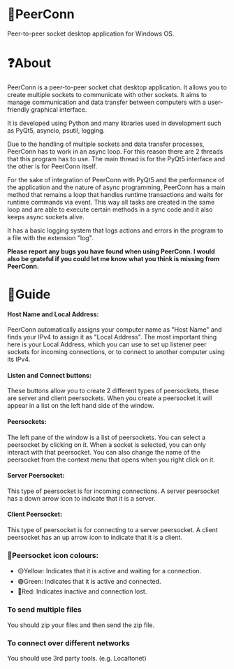 # :electric_plug:PeerConn
 Peer-to-peer socket desktop application for Windows OS.
# :question:About
PeerConn is a peer-to-peer socket chat desktop application. It allows you to create multiple sockets to communicate with other sockets. It aims to manage communication and data transfer between computers with a user-friendly graphical interface.

It is developed using Python and many libraries used in development such as PyQt5, asyncio, psutil, logging. 

Due to the handling of multiple sockets and data transfer processes, PeerConn has to work in an async loop. For this reason there are 2 threads that this program has to use. The main thread is for the PyQt5 interface and the other is for PeerConn itself. 

For the sake of integration of PeerConn with PyQt5 and the performance of the application and the nature of async programming, PeerConn has a main method that remains a loop that handles runtime transactions and waits for runtime commands via event. This way all tasks are created in the same loop and are able to execute certain methods in a sync code and it also keeps async sockets alive.

It has a basic logging system that logs actions and errors in the program to a file with the extension "log".

**Please report any bugs you have found when using PeerConn. I would also be grateful if you could let me know what you think is missing from PeerConn.**
# :closed_book:Guide
#### Host Name and Local Address:
PeerConn automatically assigns your computer name as "Host Name" and finds your IPv4 to assign it as "Local Address". The most important thing here is your Local Address, which you can use to set up listener peer sockets for incoming connections, or to connect to another computer using its IPv4.

#### Listen and Connect buttons:
These buttons allow you to create 2 different types of peersockets, these are server and client peersockets. When you create a peersocket it will appear in a list on the left hand side of the window.

#### Peersockets:
The left pane of the window is a list of peersockets. You can select a peersocket by clicking on it. When a socket is selected, you can only interact with that peersocket. You can also change the name of the peersocket from the context menu that opens when you right click on it.

#### Server Peersocket:
This type of peersocket is for incoming connections. A server peersocket has a down arrow icon to indicate that it is a server.

#### Client Peersocket:
This type of peersocket is for connecting to a server peersocket. A client peersocket has an up arrow icon to indicate that it is a client.

### :small_red_triangle_down:Peersocket icon colours:
- :yellow_circle:Yellow: Indicates that it is active and waiting for a connection.
- :green_circle:Green: Indicates that it is active and connected.
- :red_circle:Red: Indicates inactive and connection lost.

### To send multiple files
You should zip your files and then send the zip file.
### To connect over different networks
You should use 3rd party tools. (e.g. Localtonet)
